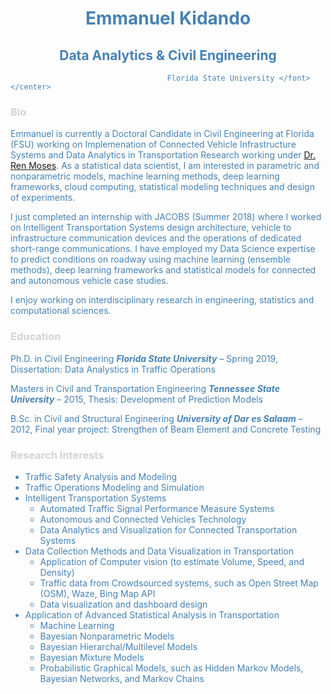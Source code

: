 

# <center> <font color='steelblue'> Emmanuel Kidando </font> </center>
## <center> <font color='steelblue'> Data Analytics & Civil Engineering
                                       Florida State University </font> </center>




### <font color='lightgray'> Bio </font>  
Emmanuel is currently a Doctoral Candidate in Civil Engineering at Florida (FSU) working on Implemenation of Connected Vehicle Infrastructure Systems and Data Analytics in Transportation Research working under <a href="http://www.eng.fsu.edu/~moses/">Dr. Ren Moses</a>. As a statistical data scientist, I am interested in parametric and nonparametric models, machine learning methods, deep learning frameworks, cloud computing, statistical modeling techniques and design of experiments.

I just completed an internship with JACOBS (Summer 2018) where I worked on Intelligent Transportation Systems design architecture, vehicle to infrastructure communication devices and the operations of dedicated short-range communications. I have employed my Data Science expertise to predict conditions on roadway using machine learning (ensemble methods), deep learning frameworks and statistical models for connected and autonomous vehicle case studies.

I enjoy working on interdisciplinary research in engineering, statistics and computational sciences.



### <font color='lightgray'> Education </font>  
Ph.D. in Civil Engineering 
***Florida State University*** – Spring 2019, 
Dissertation: Data Analystics in Traffic Operations

Masters in Civil and Transportation Engineering 
***Tennessee State University*** – 2015,
Thesis: Development of Prediction Models 

B.Sc. in Civil and Structural Engineering
***University of Dar es Salaam*** – 2012,
Final year project: Strengthen of Beam Element and Concrete Testing 

### <font color='lightgray'>Research Interests </font>

- Traffic Safety Analysis and Modeling
- Traffic Operations Modeling and Simulation
- Intelligent Transportation Systems
	- Automated Traffic Signal Performance Measure Systems
	- Autonomous and Connected Vehicles Technology
	- Data Analytics and Visualization for Connected Transportation Systems
- Data Collection Methods and Data Visualization in Transportation
	- Application of Computer vision (to estimate Volume, Speed, and Density)
	- Traffic data from Crowdsourced systems, such as Open Street Map (OSM), Waze, Bing Map API
	- Data visualization and dashboard design 
- Application of Advanced Statistical Analysis in Transportation
	- Machine Learning
	- Bayesian Nonparametric Models
	- Bayesian Hierarchal/Multilevel Models
	- Bayesian Mixture Models
	- Probabilistic Graphical Models, such as Hidden Markov Models, Bayesian Networks, and Markov Chains


